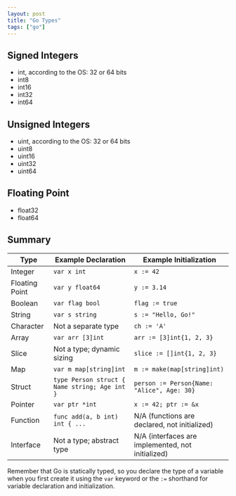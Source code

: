 ```yaml
---
layout: post
title: "Go Types"
tags: ["go"]
---
```


## Signed Integers

- int, according to the OS: 32 or 64 bits
- int8
- int16
- int32
- int64

## Unsigned Integers

- uint, according to the OS: 32 or 64 bits
- uint8
- uint16
- uint32
- uint64

## Floating Point

- float32
- float64

## Summary

| Type            | Example Declaration          | Example Initialization                  |
|-----------------|------------------------------|-----------------------------------------|
| Integer         | `var x int`                  | `x := 42`                              |
| Floating Point  | `var y float64`              | `y := 3.14`                            |
| Boolean         | `var flag bool`              | `flag := true`                         |
| String          | `var s string`               | `s := "Hello, Go!"`                    |
| Character       | Not a separate type          | `ch := 'A'`                            |
| Array           | `var arr [3]int`             | `arr := [3]int{1, 2, 3}`              |
| Slice           | Not a type; dynamic sizing   | `slice := []int{1, 2, 3}`             |
| Map             | `var m map[string]int`       | `m := make(map[string]int)`            |
| Struct          | `type Person struct { Name string; Age int }` | `person := Person{Name: "Alice", Age: 30}` |
| Pointer         | `var ptr *int`               | `x := 42; ptr := &x`                   |
| Function        | `func add(a, b int) int { ...` | N/A (functions are declared, not initialized) |
| Interface       | Not a type; abstract type    | N/A (interfaces are implemented, not initialized) |

Remember that Go is statically typed, so you declare the type of a variable when you first create it using the `var` keyword or the `:=` shorthand for variable declaration and initialization.

